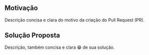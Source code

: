 ## Motivação
Descrição concisa e clara do motivo da criação do Pull Request (PR).

## Solução Proposta
Descrição, também concisa e clara :grin: de sua solução.
